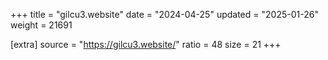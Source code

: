 +++
title = "gilcu3.website"
date = "2024-04-25"
updated = "2025-01-26"
weight = 21691

[extra]
source = "https://gilcu3.website/"
ratio = 48
size = 21
+++
